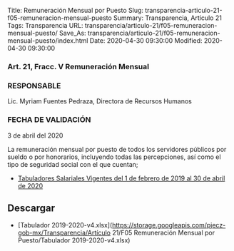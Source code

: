 Title: Remuneración Mensual por Puesto
Slug: transparencia-articulo-21-f05-remuneracion-mensual-puesto
Summary: Transparencia, Artículo 21
Tags: Transparencia
URL: transparencia/articulo-21/f05-remuneracion-mensual-puesto/
Save_As: transparencia/articulo-21/f05-remuneracion-mensual-puesto/index.html
Date: 2020-04-30 09:30:00
Modified: 2020-04-30 09:30:00



### Art. 21, Fracc. V Remuneración Mensual

### RESPONSABLE

Lic. Myriam Fuentes Pedraza, Directora de Recursos Humanos

### FECHA DE VALIDACIÓN

3 de abril del 2020

La remuneración mensual por puesto de todos los servidores públicos por sueldo o por honorarios, incluyendo todas las percepciones, así como el tipo de seguridad social con el que cuentan;

* [Tabuladores Salariales Vigentes del 1 de febrero de 2019 al 30 de abril de 2020](https://storage.googleapis.com/pjecz-gob-mx/transparencia/articulo-21/f05-remuneracion-mensual-puesto/transparencia-21-v-tabulador-2019-2020-v4.xlsx)



## Descargar


* [Tabulador 2019-2020-v4.xlsx](https://storage.googleapis.com/pjecz-gob-mx/Transparencia/Artículo 21/F05 Remuneración Mensual por Puesto/Tabulador 2019-2020-v4.xlsx)


